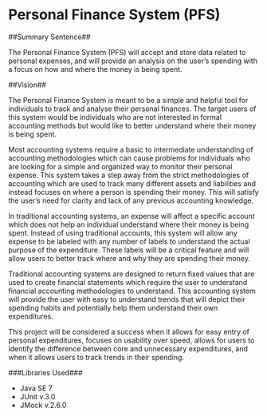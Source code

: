 Personal Finance System (PFS)
====================

##Summary Sentence##

The Personal Finance System (PFS) will accept and store data related to personal expenses, and will provide an analysis on the user’s spending with a focus on how and where the money is being spent.

##Vision##

The Personal Finance System is meant to be a simple and helpful tool for individuals to track and analyse their personal finances. The target users of this system would be individuals who are not interested in formal accounting methods but would like to better understand where their money is being spent.

Most accounting systems require a basic to intermediate understanding of accounting methodologies which can cause problems for individuals who are looking for a simple and organized way to monitor their personal expense. This system takes a step away from the strict methodologies of accounting which are used to track many different assets and liabilities and instead focuses on where a person is spending their money. This will satisfy the user’s need for clarity and lack of any previous accounting knowledge.

In traditional accounting systems, an expense will affect a specific account which does not help an individual understand where their money is being spent. Instead of using traditional accounts, this system will allow any expense to be labeled with any number of labels to understand the actual purpose of the expenditure. These labels will be a critical feature and will allow users to better track where and why they are spending their money.

Traditional accounting systems are designed to return fixed values that are used to create financial statements which require the user to understand financial accounting methodologies to understand. This accounting system will provide the user with easy to understand trends that will depict their spending habits and potentially help them understand their own expenditures.

This project will be considered a success when it allows for easy entry of personal expenditures, focuses on usability over speed, allows for users to identify the difference between core and unnecessary expenditures, and when it allows users to track trends in their spending.

###Libraries Used###
* Java SE 7
* JUnit v.3.0
* JMock v.2.6.0
